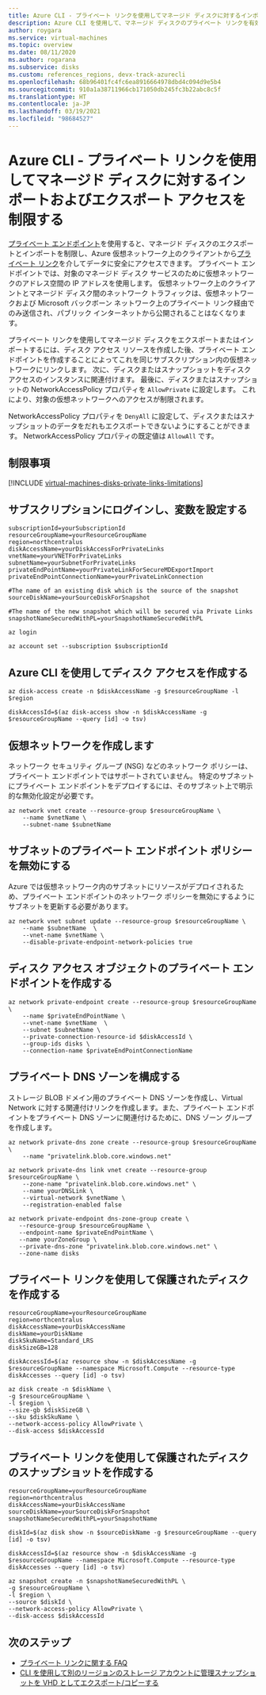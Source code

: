 ```yaml
---
title: Azure CLI - プライベート リンクを使用してマネージド ディスクに対するインポートおよびエクスポート アクセスを制限する
description: Azure CLI を使用して、マネージド ディスクのプライベート リンクを有効にします。 対象の仮想ネットワーク内でのみディスクを安全にエクスポートおよびインポートできます。
author: roygara
ms.service: virtual-machines
ms.topic: overview
ms.date: 08/11/2020
ms.author: rogarana
ms.subservice: disks
ms.custom: references_regions, devx-track-azurecli
ms.openlocfilehash: 68b96401fc4fc6ea8916664978dbd4c094d9e5b4
ms.sourcegitcommit: 910a1a38711966cb171050db245fc3b22abc8c5f
ms.translationtype: HT
ms.contentlocale: ja-JP
ms.lasthandoff: 03/19/2021
ms.locfileid: "98684527"
---
```

# <a name="azure-cli---restrict-importexport-access-for-managed-disks-with-private-links"></a>Azure CLI - プライベート リンクを使用してマネージド ディスクに対するインポートおよびエクスポート アクセスを制限する

[プライベート エンドポイント](../../private-link/private-endpoint-overview.md)を使用すると、マネージド ディスクのエクスポートとインポートを制限し、Azure 仮想ネットワーク上のクライアントから[プライベート リンク](../../private-link/private-link-overview.md)を介してデータに安全にアクセスできます。 プライベート エンドポイントでは、対象のマネージド ディスク サービスのために仮想ネットワークのアドレス空間の IP アドレスを使用します。 仮想ネットワーク上のクライアントとマネージド ディスク間のネットワーク トラフィックは、仮想ネットワークおよび Microsoft バックボーン ネットワーク上のプライベート リンク経由でのみ送信され、パブリック インターネットから公開されることはなくなります。

プライベート リンクを使用してマネージド ディスクをエクスポートまたはインポートするには、ディスク アクセス リソースを作成した後、プライベート エンドポイントを作成することによってこれを同じサブスクリプション内の仮想ネットワークにリンクします。 次に、ディスクまたはスナップショットをディスク アクセスのインスタンスに関連付けます。 最後に、ディスクまたはスナップショットの NetworkAccessPolicy プロパティを `AllowPrivate` に設定します。 これにより、対象の仮想ネットワークへのアクセスが制限されます。 

NetworkAccessPolicy プロパティを `DenyAll` に設定して、ディスクまたはスナップショットのデータをだれもエクスポートできないようにすることができます。 NetworkAccessPolicy プロパティの既定値は `AllowAll` です。

## <a name="limitations"></a>制限事項

[!INCLUDE [virtual-machines-disks-private-links-limitations](../../../includes/virtual-machines-disks-private-links-limitations.md)]


## <a name="log-in-into-your-subscription-and-set-your-variables"></a>サブスクリプションにログインし、変数を設定する

```azurecli-interactive
subscriptionId=yourSubscriptionId
resourceGroupName=yourResourceGroupName
region=northcentralus
diskAccessName=yourDiskAccessForPrivateLinks
vnetName=yourVNETForPrivateLinks
subnetName=yourSubnetForPrivateLinks
privateEndPointName=yourPrivateLinkForSecureMDExportImport
privateEndPointConnectionName=yourPrivateLinkConnection

#The name of an existing disk which is the source of the snapshot
sourceDiskName=yourSourceDiskForSnapshot

#The name of the new snapshot which will be secured via Private Links
snapshotNameSecuredWithPL=yourSnapshotNameSecuredWithPL

az login

az account set --subscription $subscriptionId

```

## <a name="create-a-disk-access-using-azure-cli"></a>Azure CLI を使用してディスク アクセスを作成する
```azurecli
az disk-access create -n $diskAccessName -g $resourceGroupName -l $region

diskAccessId=$(az disk-access show -n $diskAccessName -g $resourceGroupName --query [id] -o tsv)
```

## <a name="create-a-virtual-network"></a>仮想ネットワークを作成します

ネットワーク セキュリティ グループ (NSG) などのネットワーク ポリシーは、プライベート エンドポイントではサポートされていません。 特定のサブネットにプライベート エンドポイントをデプロイするには、そのサブネット上で明示的な無効化設定が必要です。 

```azurecli
az network vnet create --resource-group $resourceGroupName \
    --name $vnetName \
    --subnet-name $subnetName
```
## <a name="disable-subnet-private-endpoint-policies"></a>サブネットのプライベート エンドポイント ポリシーを無効にする

Azure では仮想ネットワーク内のサブネットにリソースがデプロイされるため、プライベート エンドポイントのネットワーク ポリシーを無効にするようにサブネットを更新する必要があります。 

```azurecli
az network vnet subnet update --resource-group $resourceGroupName \
    --name $subnetName  \
    --vnet-name $vnetName \
    --disable-private-endpoint-network-policies true
```
## <a name="create-a-private-endpoint-for-the-disk-access-object"></a>ディスク アクセス オブジェクトのプライベート エンドポイントを作成する

```azurecli
az network private-endpoint create --resource-group $resourceGroupName \
    --name $privateEndPointName \
    --vnet-name $vnetName  \
    --subnet $subnetName \
    --private-connection-resource-id $diskAccessId \
    --group-ids disks \
    --connection-name $privateEndPointConnectionName
```

## <a name="configure-the-private-dns-zone"></a>プライベート DNS ゾーンを構成する

ストレージ BLOB ドメイン用のプライベート DNS ゾーンを作成し、Virtual Network に対する関連付けリンクを作成します。また、プライベート エンドポイントをプライベート DNS ゾーンに関連付けるために、DNS ゾーン グループを作成します。 

```azurecli
az network private-dns zone create --resource-group $resourceGroupName \
    --name "privatelink.blob.core.windows.net"

az network private-dns link vnet create --resource-group $resourceGroupName \
    --zone-name "privatelink.blob.core.windows.net" \
    --name yourDNSLink \
    --virtual-network $vnetName \
    --registration-enabled false 

az network private-endpoint dns-zone-group create \
   --resource-group $resourceGroupName \
   --endpoint-name $privateEndPointName \
   --name yourZoneGroup \
   --private-dns-zone "privatelink.blob.core.windows.net" \
   --zone-name disks
```

## <a name="create-a-disk-protected-with-private-links"></a>プライベート リンクを使用して保護されたディスクを作成する
```azurecli-interactive
resourceGroupName=yourResourceGroupName
region=northcentralus
diskAccessName=yourDiskAccessName
diskName=yourDiskName
diskSkuName=Standard_LRS
diskSizeGB=128

diskAccessId=$(az resource show -n $diskAccessName -g $resourceGroupName --namespace Microsoft.Compute --resource-type diskAccesses --query [id] -o tsv)

az disk create -n $diskName \
-g $resourceGroupName \
-l $region \
--size-gb $diskSizeGB \
--sku $diskSkuName \
--network-access-policy AllowPrivate \
--disk-access $diskAccessId 
```

## <a name="create-a-snapshot-of-a-disk-protected-with-private-links"></a>プライベート リンクを使用して保護されたディスクのスナップショットを作成する
```azurecli-interactive
resourceGroupName=yourResourceGroupName
region=northcentralus
diskAccessName=yourDiskAccessName
sourceDiskName=yourSourceDiskForSnapshot
snapshotNameSecuredWithPL=yourSnapshotName

diskId=$(az disk show -n $sourceDiskName -g $resourceGroupName --query [id] -o tsv)

diskAccessId=$(az resource show -n $diskAccessName -g $resourceGroupName --namespace Microsoft.Compute --resource-type diskAccesses --query [id] -o tsv)

az snapshot create -n $snapshotNameSecuredWithPL \
-g $resourceGroupName \
-l $region \
--source $diskId \
--network-access-policy AllowPrivate \
--disk-access $diskAccessId 
```

## <a name="next-steps"></a>次のステップ

- [プライベート リンクに関する FAQ](../faq-for-disks.md#private-links-for-securely-exporting-and-importing-managed-disks)
- [CLI を使用して別のリージョンのストレージ アカウントに管理スナップショットを VHD としてエクスポート/コピーする](/previous-versions/azure/virtual-machines/scripts/virtual-machines-cli-sample-copy-managed-disks-vhd)